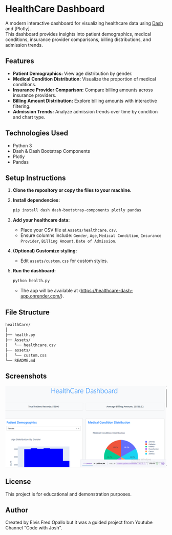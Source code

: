 # HealthCare Dashboard

A modern interactive dashboard for visualizing healthcare data using [Dash](https://dash.plotly.com/) and [Plotly].  
This dashboard provides insights into patient demographics, medical conditions, insurance provider comparisons, billing distributions, and admission trends.

## Features

- **Patient Demographics:** View age distribution by gender.
- **Medical Condition Distribution:** Visualize the proportion of medical conditions.
- **Insurance Provider Comparison:** Compare billing amounts across insurance providers.
- **Billing Amount Distribution:** Explore billing amounts with interactive filtering.
- **Admission Trends:** Analyze admission trends over time by condition and chart type.

## Technologies Used

- Python 3
- Dash & Dash Bootstrap Components
- Plotly
- Pandas

## Setup Instructions

1. **Clone the repository or copy the files to your machine.**

2. **Install dependencies:**
   ```bash
   pip install dash dash-bootstrap-components plotly pandas
   ```

3. **Add your healthcare data:**
   - Place your CSV file at `Assets/healthcare.csv`.
   - Ensure columns include: `Gender`, `Age`, `Medical Condition`, `Insurance Provider`, `Billing Amount`, `Date of Admission`.

4. **(Optional) Customize styling:**
   - Edit `assets/custom.css` for custom styles.

5. **Run the dashboard:**
   ```bash
   python health.py
   ```
   - The app will be available at (https://healthcare-dash-app.onrender.com/).

## File Structure

```
healthCare/
│
├── health.py
├── Assets/
│   └── healthcare.csv
├── assets/
│   └── custom.css
└── README.md
```

## Screenshots

![Dashboard Screenshot](assets/dashAppScreenshot.png) 

## License

This project is for educational and demonstration purposes.

## Author

Created by Elvis Fred Opallo but it was a guided project from Youtube Channel "Code with Josh".
